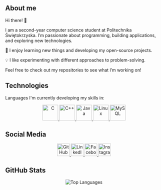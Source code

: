 <h2> About me </h2>
Hi there! 👋

I am a second-year computer science student at Politechnika Świętokrzyska. I’m passionate about programming, building applications, and exploring new technologies.

🚀 I enjoy learning new things and developing my open-source projects.

💡 I like experimenting with different approaches to problem-solving.

Feel free to check out my repositories to see what I’m working on!

<h2>Technologies </h2>
Languages I'm currently developing my skills in: 
<p align="center">
  <a href="https://www.learn-c.org/" rel="nofollow">
    <img src="https://cdn.jsdelivr.net/gh/devicons/devicon/icons/c/c-original.svg" alt="C" width="50" height="50" style="max-width: 100%;">
  </a>
  <a href="https://en.cppreference.com/w/" rel="nofollow">
    <img src="https://cdn.jsdelivr.net/gh/devicons/devicon/icons/cplusplus/cplusplus-original.svg" alt="C++" width="50" height="50">
  </a>
  <a href="https://www.java.com/pl/" rel="nofollow">
    <img src="https://cdn.jsdelivr.net/gh/devicons/devicon/icons/java/java-original.svg" alt="Java" width="50" height="50">
  </a>
  <a href="https://www.kernel.org/" rel="nofollow">
    <img src="https://cdn.jsdelivr.net/gh/devicons/devicon/icons/linux/linux-original.svg" alt="Linux" width="50" height="50">
  </a>
  <a href="https://www.mysql.com/" rel="nofollow">
    <img src="https://cdn.jsdelivr.net/gh/devicons/devicon/icons/mysql/mysql-original.svg" alt="MySQL" width="50" height="50">
  </a>
</p>

<h2>Social Media</h2>
<p align="center">
  <a href="https://github.com/AdrianProg-tech" rel="nofollow">
    <img src="https://cdn.jsdelivr.net/npm/simple-icons@3.0.1/icons/github.svg" alt="GitHub" height="40">
  </a>
  <a href="https://www.linkedin.com/in/adrian-borzęcki-580021326/" rel="nofollow">
    <img src="https://cdn.jsdelivr.net/npm/simple-icons@3.0.1/icons/linkedin.svg" alt="LinkedIn" height="40">
  </a>
  <a href="https://www.facebook.com/adrian.borzecki.18" rel="nofollow">
    <img src="https://cdn.jsdelivr.net/npm/simple-icons@3.0.1/icons/facebook.svg" alt="Facebook" height="40">
  </a>
  <a href="https://www.instagram.com/_bitbull/" rel="nofollow">
    <img src="https://cdn.jsdelivr.net/npm/simple-icons@3.0.1/icons/instagram.svg" alt="Instagram" height="40">
  </a>
</p>

<h2>GitHub Stats</h2>
<p align="center">
  <img src="https://github-readme-stats.vercel.app/api/top-langs/?username=AdrianProg-tech" alt="Top Languages">
</p>
